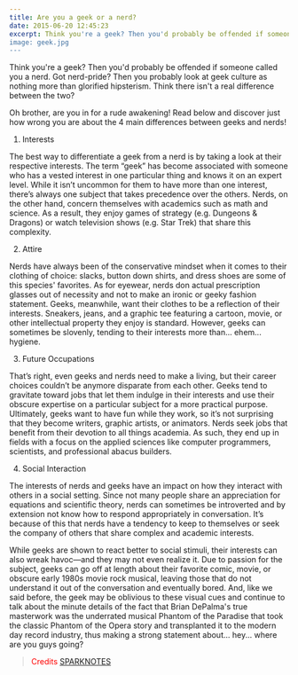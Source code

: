 ```yaml
---
title: Are you a geek or a nerd?
date: 2015-06-20 12:45:23
excerpt: Think you're a geek? Then you'd probably be offended if someone called you a nerd. Got nerd-pride? Then you probably look at geek culture as nothing more than glorified hipsterism. Think there isn't a real difference between the two?<br />
image: geek.jpg
---
```


Think you're a geek? Then you'd probably be offended if someone called you a nerd. Got nerd-pride? Then you probably look at geek culture as nothing more than glorified hipsterism. Think there isn't a real difference between the two?

Oh brother, are you in for a rude awakening! Read below and discover just how wrong you are about the 4 main differences between geeks and nerds!
1) Interests

The best way to differentiate a geek from a nerd is by taking a look at their respective interests. The term “geek” has become associated with someone who has a vested interest in one particular thing and knows it on an expert level. While it isn’t uncommon for them to have more than one interest, there’s always one subject that takes precedence over the others. Nerds, on the other hand, concern themselves with academics such as math and science. As a result, they enjoy games of strategy (e.g. Dungeons & Dragons) or watch television shows (e.g. Star Trek) that share this complexity.

2) Attire

Nerds have always been of the conservative mindset when it comes to their clothing of choice: slacks, button down shirts, and dress shoes are some of this species' favorites. As for eyewear, nerds don actual prescription glasses out of necessity and not to make an ironic or geeky fashion statement. Geeks, meanwhile, want their clothes to be a reflection of their interests. Sneakers, jeans, and a graphic tee featuring a cartoon, movie, or other intellectual property they enjoy is standard. However, geeks can sometimes be slovenly, tending to their interests more than... ehem... hygiene.

3) Future Occupations

That’s right, even geeks and nerds need to make a living, but their career choices couldn’t be anymore disparate from each other. Geeks tend to gravitate toward jobs that let them indulge in their interests and use their obscure expertise on a particular subject for a more practical purpose. Ultimately, geeks want to have fun while they work, so it’s not surprising that they become writers, graphic artists, or animators. Nerds seek jobs that benefit from their devotion to all things academia. As such, they end up in fields with a focus on the applied sciences like computer programmers, scientists, and professional abacus builders.

4) Social Interaction

The interests of nerds and geeks have an impact on how they interact with others in a social setting. Since not many people share an appreciation for equations and scientific theory, nerds can sometimes be introverted and by extension not know how to respond appropriately in conversation. It’s because of this that nerds have a tendency to keep to themselves or seek the company of others that share complex and academic interests.

While geeks are shown to react better to social stimuli, their interests can also wreak havoc—and they may not even realize it. Due to passion for the subject, geeks can go off at length about their favorite comic, movie, or obscure early 1980s movie rock musical, leaving those that do not understand it out of the conversation and eventually bored. And, like we said before, the geek may be oblivious to these visual cues and continue to talk about the minute details of the fact that Brian DePalma's true masterwork was the underrated musical Phantom of the Paradise that took the classic Phantom of the Opera story and transplanted it to the modern day record industry, thus making a strong statement about... hey... where are you guys going?

<blockquote style="color:red">Credits <a href="http://www.sparknotes.com/mindhut/2012/12/18/the-4-main-differences-between-geeks-and-nerds">SPARKNOTES</a></blockquote>

